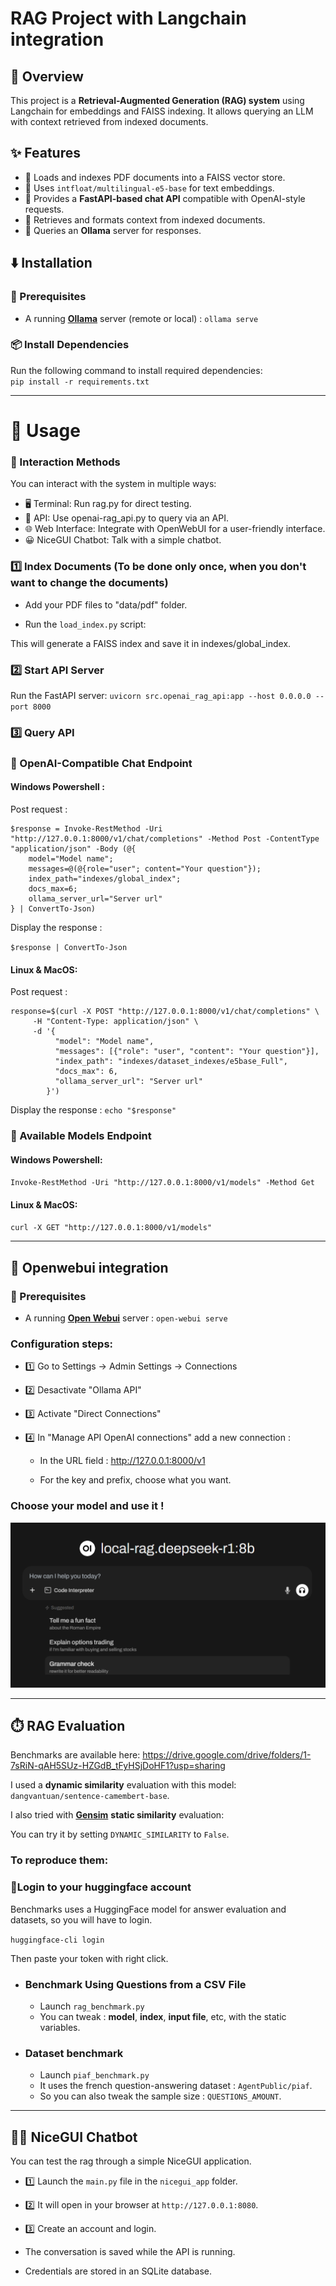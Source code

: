 # RAG Project with Langchain integration

## 📝 Overview

This project is a **Retrieval-Augmented Generation (RAG) system** using Langchain for embeddings and FAISS indexing. It allows querying an LLM with context retrieved from indexed documents.

## ✨ Features

-   📂 Loads and indexes PDF documents into a FAISS vector store.
-   🔎 Uses `intfloat/multilingual-e5-base` for text embeddings.
-   🚀 Provides a **FastAPI-based chat API** compatible with OpenAI-style requests.
-   📜 Retrieves and formats context from indexed documents.
-   🤖 Queries an **Ollama** server for responses.

## ⬇️ Installation

### 🔧 Prerequisites

-   A running **[Ollama](https://github.com/ollama/ollama?tab=readme-ov-file)** server (remote or local) :
    `ollama serve`

### 📦 Install Dependencies

Run the following command to install required dependencies:  
`pip install -r requirements.txt`

---

# 🚀 Usage

### 💬 Interaction Methods

You can interact with the system in multiple ways:

-   🖥️ Terminal: Run rag.py for direct testing.
-   🔗 API: Use openai-rag_api.py to query via an API.
-   🌐 Web Interface: Integrate with OpenWebUI for a user-friendly interface.
-   😀 NiceGUI Chatbot: Talk with a simple chatbot.

### 1️⃣ Index Documents (To be done only once, when you don't want to change the documents)

-   Add your PDF files to "data/pdf" folder.

-   Run the `load_index.py` script:

This will generate a FAISS index and save it in indexes/global_index.

### 2️⃣ Start API Server

Run the FastAPI server:
`uvicorn src.openai_rag_api:app --host 0.0.0.0 --port 8000`

### 3️⃣ Query API

### 🔹 OpenAI-Compatible Chat Endpoint

#### Windows Powershell :

Post request :

```
$response = Invoke-RestMethod -Uri "http://127.0.0.1:8000/v1/chat/completions" -Method Post -ContentType "application/json" -Body (@{
    model="Model name";
    messages=@(@{role="user"; content="Your question"});
    index_path="indexes/global_index";
    docs_max=6;
    ollama_server_url="Server url"
} | ConvertTo-Json)
```

Display the response :

`$response | ConvertTo-Json`

#### Linux & MacOS:

Post request :

```
response=$(curl -X POST "http://127.0.0.1:8000/v1/chat/completions" \
     -H "Content-Type: application/json" \
     -d '{
          "model": "Model name",
          "messages": [{"role": "user", "content": "Your question"}],
          "index_path": "indexes/dataset_indexes/e5base_Full",
          "docs_max": 6,
          "ollama_server_url": "Server url"
        }')
```

Display the response :
`echo "$response"`

### 🔹 Available Models Endpoint

#### Windows Powershell:

`Invoke-RestMethod -Uri "http://127.0.0.1:8000/v1/models" -Method Get`

#### Linux & MacOS:

`curl -X GET "http://127.0.0.1:8000/v1/models"`

---

## 🤖 Openwebui integration

### 🔧 Prerequisites

-   A running **[Open Webui](https://docs.openwebui.com)** server :
    `open-webui serve`

### Configuration steps:

-   1️⃣ Go to Settings -> Admin Settings -> Connections

-   2️⃣ Desactivate "Ollama API"

-   3️⃣ Activate "Direct Connections"

-   4️⃣ In "Manage API OpenAI connections" add a new connection :

    -   In the URL field : http://127.0.0.1:8000/v1

    -   For the key and prefix, choose what you want.

### Choose your model and use it !

![Open WebUI user interface](image-1.png)

---

## ⏱️ RAG Evaluation

Benchmarks are available here: https://drive.google.com/drive/folders/1-7sRiN-qAH5SUz-HZGdB_tFyHSjDoHF1?usp=sharing

I used a **dynamic similarity** evaluation with this model: `dangvantuan/sentence-camembert-base`.

I also tried with **[Gensim](https://radimrehurek.com/gensim/auto_examples/tutorials/run_scm.html#sphx-glr-auto-examples-tutorials-run-scm-py)** **static similarity** evaluation:

You can try it by setting `DYNAMIC_SIMILARITY` to `False`.

### To reproduce them:

### 🔹Login to your huggingface account

Benchmarks uses a HuggingFace model for answer evaluation and datasets, so you will have to login.

`huggingface-cli login`

Then paste your token with right click.

-   ### Benchmark Using Questions from a CSV File

    -   Launch `rag_benchmark.py`
    -   You can tweak : **model**, **index**, **input file**, etc, with the static variables.

-   ### Dataset benchmark

    -   Launch `piaf_benchmark.py`
    -   It uses the french question-answering dataset : `AgentPublic/piaf`.
    -   So you can also tweak the sample size : `QUESTIONS_AMOUNT`.

---

## 🤖💬 NiceGUI Chatbot

You can test the rag through a simple NiceGUI application.

-   1️⃣ Launch the `main.py` file in the `nicegui_app` folder.
-   2️⃣ It will open in your browser at `http://127.0.0.1:8080`.
-   3️⃣ Create an account and login.

-   The conversation is saved while the API is running.
-   Credentials are stored in an SQLite database.
